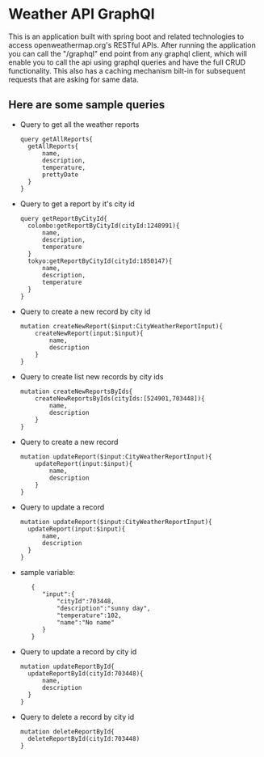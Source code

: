 # Weather API GraphQl
This is an application built with spring boot and related technologies to access openweathermap.org's 
RESTful APIs. After running the application you can call the "/graphql" end point from any graphql client, 
which will enable you to call the api using graphql queries and have the full CRUD functionality. 
This also has a caching mechanism bilt-in for subsequent requests that are asking for same data.

## Here are some sample queries

* Query to get all the weather reports
  ```
  query getAllReports{
    getAllReports{
        name,
        description,
        temperature,
        prettyDate
    }
  }
  ```
* Query to get a report by it's city id
  ```
  query getReportByCityId{
    colombo:getReportByCityId(cityId:1248991){
        name,
        description,
        temperature
    }
    tokyo:getReportByCityId(cityId:1850147){
        name,
        description,
        temperature
    }
  }
  
  ```
* Query to create a new record by city id
  ```
  mutation createNewReport($input:CityWeatherReportInput){   
      createNewReport(input:$input){
          name,
          description
      }
  }
  
  ```
* Query to create list new records by city ids
  ```
  mutation createNewReportsByIds{   
      createNewReportsByIds(cityIds:[524901,703448]){
          name,
          description
      }
  }
  
  ```
* Query to create a new record
  ```
  mutation updateReport($input:CityWeatherReportInput){   
      updateReport(input:$input){
          name,
          description
      }
  }
  
  ```
* Query to update a record  
  ```
  mutation updateReport($input:CityWeatherReportInput){   
    updateReport(input:$input){
        name,
        description
    }
  }

  ```

* sample variable: 
  ```
     {
        "input":{
            "cityId":703448,
            "description":"sunny day",
            "temperature":102,
            "name":"No name"
        }
     }

  ```
* Query to update a record by city id
  ```
  mutation updateReportById{   
    updateReportById(cityId:703448){
        name,
        description
    }
  }

  ```
* Query to delete a record by city id
  ```
  mutation deleteReportById{   
    deleteReportById(cityId:703448)
  }
  
  ```
  
